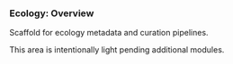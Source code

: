 ### Ecology: Overview

Scaffold for ecology metadata and curation pipelines.

This area is intentionally light pending additional modules.



